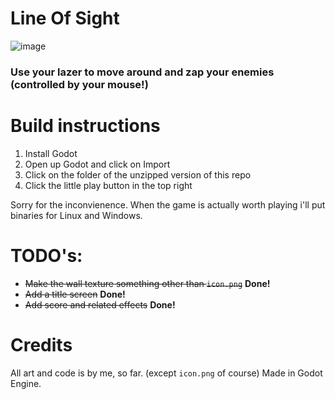 # Line Of Sight
![image](https://user-images.githubusercontent.com/74569315/220395387-04b0f70e-e025-4805-ab81-7add6ca0da06.png)

### Use your lazer to move around and zap your enemies (controlled by your mouse!)

# Build instructions
1. Install Godot
2. Open up Godot and click on Import
3. Click on the folder of the unzipped version of this repo
4. Click the little play button in the top right

Sorry for the inconvienence. When the game is actually worth playing i'll put binaries for Linux and Windows.

# TODO's:
- ~~Make the wall texture something other than `icon.png`~~ **Done!**
- ~~Add a title screen~~ **Done!**
- ~~Add score and related effects~~ **Done!**

# Credits
All art and code is by me, so far. (except `icon.png` of course)
Made in Godot Engine.
